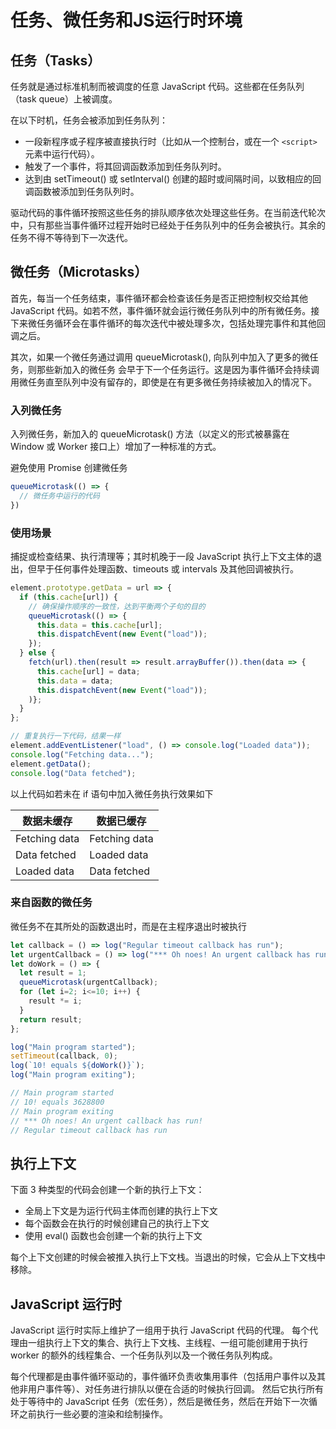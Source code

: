 # 任务、微任务和JS运行时环境

## 任务（Tasks）

任务就是通过标准机制而被调度的任意 JavaScript 代码。这些都在任务队列（task queue）上被调度。

在以下时机，任务会被添加到任务队列：

- 一段新程序或子程序被直接执行时（比如从一个控制台，或在一个 `<script>` 元素中运行代码）。
- 触发了一个事件，将其回调函数添加到任务队列时。
- 达到由 setTimeout() 或 setInterval() 创建的超时或间隔时间，以致相应的回调函数被添加到任务队列时。

驱动代码的事件循环按照这些任务的排队顺序依次处理这些任务。在当前迭代轮次中，只有那些当事件循环过程开始时已经处于任务队列中的任务会被执行。其余的任务不得不等待到下一次迭代。

## 微任务（Microtasks）

首先，每当一个任务结束，事件循环都会检查该任务是否正把控制权交给其他 JavaScript 代码。如若不然，事件循环就会运行微任务队列中的所有微任务。接下来微任务循环会在事件循环的每次迭代中被处理多次，包括处理完事件和其他回调之后。

其次，如果一个微任务通过调用 queueMicrotask(), 向队列中加入了更多的微任务，则那些新加入的微任务 会早于下一个任务运行。这是因为事件循环会持续调用微任务直至队列中没有留存的，即使是在有更多微任务持续被加入的情况下。

### 入列微任务

入列微任务，新加入的 queueMicrotask() 方法（以定义的形式被暴露在 Window 或 Worker 接口上）增加了一种标准的方式。

避免使用 Promise 创建微任务

```js
queueMicrotask(() => {
  // 微任务中运行的代码
})
```

### 使用场景

捕捉或检查结果、执行清理等；其时机晚于一段 JavaScript 执行上下文主体的退出，但早于任何事件处理函数、timeouts 或 intervals 及其他回调被执行。

```js
element.prototype.getData = url => {
  if (this.cache[url]) {
    // 确保操作顺序的一致性，达到平衡两个子句的目的
    queueMicrotask(() => {
      this.data = this.cache[url];
      this.dispatchEvent(new Event("load"));
    });
  } else {
    fetch(url).then(result => result.arrayBuffer()).then(data => {
      this.cache[url] = data;
      this.data = data;
      this.dispatchEvent(new Event("load"));
    )};
  }
};

// 重复执行一下代码，结果一样
element.addEventListener("load", () => console.log("Loaded data"));
console.log("Fetching data...");
element.getData();
console.log("Data fetched");
```

以上代码如若未在 if 语句中加入微任务执行效果如下

|数据未缓存|数据已缓存|
|--|--|
|Fetching data|Fetching data|
|Data fetched|Loaded data|
|Loaded data|Data fetched|

### 来自函数的微任务

微任务不在其所处的函数退出时，而是在主程序退出时被执行

```js
let callback = () => log("Regular timeout callback has run");
let urgentCallback = () => log("*** Oh noes! An urgent callback has run!");
let doWork = () => {
  let result = 1;
  queueMicrotask(urgentCallback);
  for (let i=2; i<=10; i++) {
    result *= i;
  }
  return result;
};

log("Main program started");
setTimeout(callback, 0);
log(`10! equals ${doWork()}`);
log("Main program exiting");

// Main program started
// 10! equals 3628800
// Main program exiting
// *** Oh noes! An urgent callback has run!
// Regular timeout callback has run
```

## 执行上下文

下面 3 种类型的代码会创建一个新的执行上下文：

- 全局上下文是为运行代码主体而创建的执行上下文
- 每个函数会在执行的时候创建自己的执行上下文
- 使用 eval() 函数也会创建一个新的执行上下文

每个上下文创建的时候会被推入执行上下文栈。当退出的时候，它会从上下文栈中移除。

## JavaScript 运行时

JavaScript 运行时实际上维护了一组用于执行 JavaScript 代码的代理。
每个代理由一组执行上下文的集合、执行上下文栈、主线程、一组可能创建用于执行 worker 的额外的线程集合、一个任务队列以及一个微任务队列构成。

每个代理都是由事件循环驱动的，事件循环负责收集用事件（包括用户事件以及其他非用户事件等）、对任务进行排队以便在合适的时候执行回调。
然后它执行所有处于等待中的 JavaScript 任务（宏任务），然后是微任务，然后在开始下一次循环之前执行一些必要的渲染和绘制操作。
